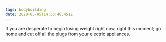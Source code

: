 ```yaml
---
tags: bodybuilding
date: 2020-05-05T14:36:48.451Z
---
```


If you are desperate to begin losing weight right now, right this moment; go home and cut off all the plugs from your electric appliances.